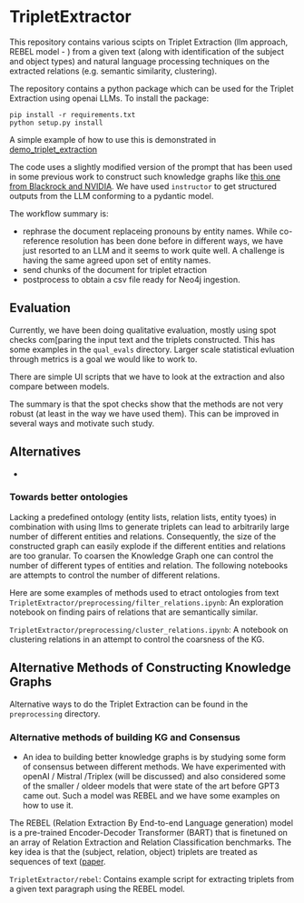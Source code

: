 # TripletExtractor

This repository contains various scipts on Triplet Extraction (llm approach, REBEL model - ) from a given text (along with identification of the subject and object types) and natural language processing techniques on the extracted relations (e.g. semantic similarity, clustering).

The repository contains a python package which can be used for the Triplet Extraction using openai LLMs. To install the package:

```
pip install -r requirements.txt
python setup.py install

```
A simple example of how to use this is demonstrated in [demo_triplet_extraction](examples/demo_kgtrip.ipynb)

The code uses a slightly modified version of the prompt that has been used in some previous work to construct such knowledge graphs like [this one from Blackrock and NVIDIA](https://arxiv.org/abs/2408.04948). We have used `instructor` to get structured outputs from the LLM conforming to a pydantic model.

The workflow summary is:
- rephrase the document replaceing pronouns by entity names. While co-reference resolution has been done before in different ways, we have just resorted to an LLM and it seems to work quite well. A challenge is having the same agreed upon set of entity names.
- send chunks of the document for triplet etraction
- postprocess to obtain a csv file ready for Neo4j ingestion.

## Evaluation

Currently, we have been doing qualitative evaluation, mostly using spot checks com[paring the input text and the triplets constructed. This has some examples in the `qual_evals` directory. Larger scale statistical evluation through metrics is a goal we would like to work to.

There are simple UI scripts that we have to look at the extraction and also compare between models.

The summary is that the spot checks show that the methods  are not very robust (at least in the way we have used them).  This can be improved in several ways and motivate such study.

## Alternatives
-
### Towards better ontologies 

Lacking a predefined ontology (entity lists, relation lists, entity tyoes) in combination with using llms to generate triplets can lead to arbitrarily large number of different entities and relations. Consequently, the size of the constructed graph can easily explode if the different entities and relations are too granular. To coarsen the Knowledge Graph one can control the number of different types of entities and relation. The following notebooks are attempts to control the number of different relations.


Here are some examples of methods used to etract ontologies from text
`TripletExtractor/preprocessing/filter_relations.ipynb`: An exploration notebook on finding pairs of relations that are semantically similar.

`TripletExtractor/preprocessing/cluster_relations.ipynb`: A notebook on clustering relations in an attempt to control the coarsness of the KG.

## Alternative Methods of Constructing Knowledge Graphs
Alternative ways to do the Triplet Extraction can be found in the `preprocessing` directory.

### Alternative methods of building KG and Consensus
- An idea to building better knowledge graphs is by studying some form of consensus between different methods. We have experimented with openAI / Mistral /Triplex (will be discussed) and also considered some of the smaller / oldeer models that were state of the art before GPT3 came out. Such a model was REBEL and we have some examples on how to use it.

The REBEL (Relation Extraction By End-to-end Language generation) model is a pre-trained Encoder-Decoder Transformer (BART) that is finetuned on an array of Relation Extraction and Relation Classification benchmarks. The key idea is that the (subject, relation, object) triplets are treated as sequences of text ([paper](https://aclanthology.org/2022.emnlp-demos.34/).

`TripletExtractor/rebel`: Contains example script for extracting triplets from a given text paragraph using the REBEL model.


